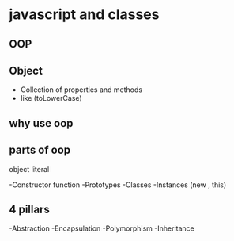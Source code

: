 # javascript and classes

## OOP

## Object
- Collection of properties and methods
- like (toLowerCase)

## why use oop

## parts of oop
object literal

-Constructor function
-Prototypes
-Classes
-Instances (new , this)

## 4 pillars

-Abstraction
-Encapsulation
-Polymorphism
-Inheritance